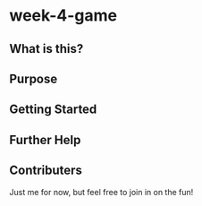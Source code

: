 # week-4-game

## What is this?

## Purpose

## Getting Started

## Further Help

## Contributers
Just me for now, but feel free to join in on the fun! 
